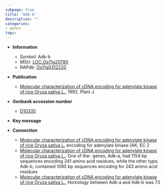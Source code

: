```yaml
---
subpage: true
title: "Adk-b"
description: ""
categories:
- genes
tags: 
---
```


* **Information**  
    + Symbol: Adk-b  
    + MSU: [LOC_Os11g20790](http://rice.plantbiology.msu.edu/cgi-bin/ORF_infopage.cgi?orf=LOC_Os11g20790)  
    + RAPdb: [Os11g0312220](http://rapdb.dna.affrc.go.jp/viewer/gbrowse_details/irgsp1?name=Os11g0312220)  

* **Publication**  
    + [Molecular characterization of cDNA encoding for adenylate kinase of rice Oryza sativa L.](http://www.ncbi.nlm.nih.gov/pubmed?term=Molecular+characterization+of+cDNA+encoding+for+adenylate+kinase+of+rice+Oryza+sativa+L.%5BTitle%5D), 1992, Plant J.

* **Genbank accession number**  
    + [D10335](http://www.ncbi.nlm.nih.gov/nuccore/D10335)

* **Key message**  

* **Connection**  
    + [Molecular characterization of cDNA encoding for adenylate kinase of rice Oryza sativa L.](AK,+EC+2) encoding for adenylate kinase (AK, EC 2
    + [Molecular characterization of cDNA encoding for adenylate kinase of rice Oryza sativa L.](http://www.ncbi.nlm.nih.gov/pubmed?term=Molecular+characterization+of+cDNA+encoding+for+adenylate+kinase+of+rice+Oryza+sativa+L.%5BTitle%5D), One of the- genes, Adk-a, had 1154 bp sequences encoding 241 amino acid residues, while the other type, Adk-b, contained 1085 bp sequences encoding for 243 amino acid residues
    + [Molecular characterization of cDNA encoding for adenylate kinase of rice Oryza sativa L.](http://www.ncbi.nlm.nih.gov/pubmed?term=Molecular+characterization+of+cDNA+encoding+for+adenylate+kinase+of+rice+Oryza+sativa+L.%5BTitle%5D), Homology between Adk-a and Adk-b was 73



